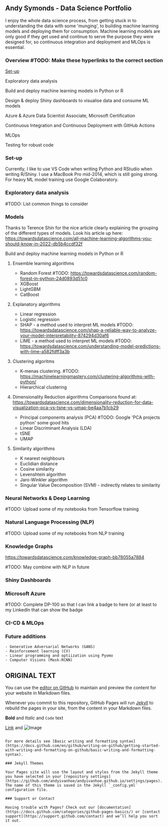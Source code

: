 ## Andy Symonds - Data Science Portfolio

I enjoy the whole data science process, from getting stuck in to understanding the data with some 'munging', to building machine learning models and deploying them for consumption. Machine learning models are only good if they get used and continue to serve the purpose they were designed for, so continuous integration and deployment and MLOps is essential.

### Overview        #TODO: Make these hyperlinks to the correct section

[Set-up](#set-up)

Exploratory data analysis

Build and deploy machine learning models in Python or R

Design & deploy Shiny dashboards to visualise data and consume ML models

Azure & Azure Data Scientist Associate, Microsoft Certification

Continuous Integration and Continuous Deployment with GitHub Actions

MLOps

Testing for robust code

### Set-up
Currently, I like to use VS Code when writing Python and RStudio when writing R/Shiny. I use a MacBook Pro mid-2014, which is still going strong. For heavy ML model training use Google Colaboratory.

### Exploratory data analysis

#TODO: List common things to consider

### Models

Thanks to Terence Shin for the nice article clearly explaining the grouping of the different types of models. Look his article up here: https://towardsdatascience.com/all-machine-learning-algorithms-you-should-know-in-2022-db5b4ccdf32f

Build and deploy machine learning models in Python or R
1. Ensemble learning algorithms
    - Random Forest     #TODO: https://towardsdatascience.com/random-forest-in-python-24d0893d51c0
    - XGBoost
    - LightGBM
    - CatBoost

2. Explanatory algorithms
    - Linear regression
    - Logistic regression
    - SHAP - a method used to interpret ML models   #TODO: https://towardsdatascience.com/shap-a-reliable-way-to-analyze-your-model-interpretability-874294d30af6
    - LIME - a method used to interpret ML models   #TODO: https://towardsdatascience.com/understanding-model-predictions-with-lime-a582fdff3a3b

3. Clustering algoritms
    - K-menas clustering. #TODO: https://machinelearningmastery.com/clustering-algorithms-with-python/
    - Hierarchical clustering

4. Dimensionality Reduction algorithms
   Comparisons found at: https://towardsdatascience.com/dimensionality-reduction-for-data-visualization-pca-vs-tsne-vs-umap-be4aa7b1cb29
   
    - Principal components analysis (PCA)   #TODO: Google 'PCA projects python' some good hits
    - Linear Discriminant Analysis (LDA)
    - tSNE
    - UMAP 

5. Similarity algorithms
    - K nearest neighbours
    - Euclidian distance
    - Cosine similarity
    - Levenshtein algorithm
    - Jaro-Winkler algorithm
    - Singular Value Decomposition (SVM) - indirectly relates to similarity

### Neural Networks & Deep Learning

#TODO: Upload some of my notebooks from Tensorflow training

### Natural Language Processing (NLP)
#TODO: Upload some of my notebooks from NLP training

### Knowledge Graphs

https://towardsdatascience.com/knowledge-graph-bb78055a7884

#TODO: May combine with NLP in future


### Shiny Dashboards


### Microsoft Azure

#TODO: Complete DP-100 so that I can link a badge to here (or at least to my LinkedIn that can show the badge

### CI-CD & MLOps


### Future additions
    - Generative Adversarial Networks (GANS)
    - Reinforcement learning (CV)
    - Linear programming and optiization using Pyomo
    - Computer Visions (Mask-RCNN)





## ORIGINAL TEXT ##

You can use the [editor on GitHub](https://github.com/andyivanhoe/andyivanhoe.github.io/edit/main/index.md) to maintain and preview the content for your website in Markdown files.

Whenever you commit to this repository, GitHub Pages will run [Jekyll](https://jekyllrb.com/) to rebuild the pages in your site, from the content in your Markdown files.

**Bold** and _Italic_ and `Code` text

[Link](url) and ![Image](src)
```

For more details see [Basic writing and formatting syntax](https://docs.github.com/en/github/writing-on-github/getting-started-with-writing-and-formatting-on-github/basic-writing-and-formatting-syntax).

### Jekyll Themes

Your Pages site will use the layout and styles from the Jekyll theme you have selected in your [repository settings](https://github.com/andyivanhoe/andyivanhoe.github.io/settings/pages). The name of this theme is saved in the Jekyll `_config.yml` configuration file.

### Support or Contact

Having trouble with Pages? Check out our [documentation](https://docs.github.com/categories/github-pages-basics/) or [contact support](https://support.github.com/contact) and we’ll help you sort it out.
